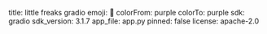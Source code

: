 title: little freaks gradio
emoji: :clown_face:
colorFrom: purple
colorTo: purple
sdk: gradio
sdk_version: 3.1.7
app_file: app.py
pinned: false
license: apache-2.0